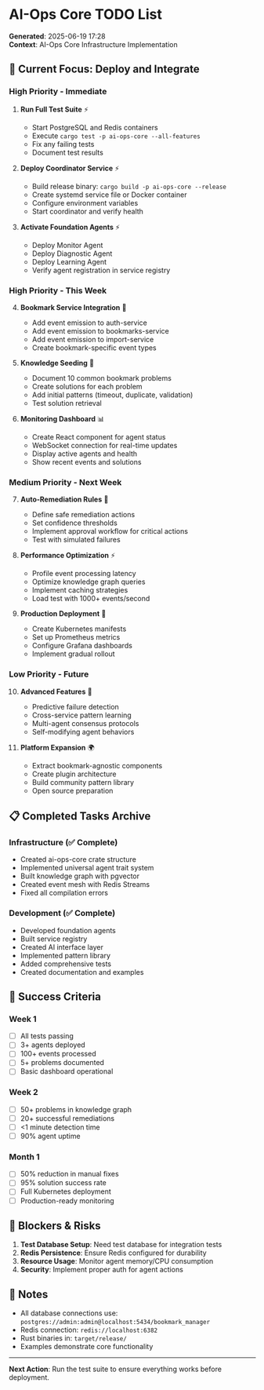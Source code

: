 # AI-Ops Core TODO List

**Generated**: 2025-06-19 17:28  
**Context**: AI-Ops Core Infrastructure Implementation

## 🎯 Current Focus: Deploy and Integrate

### High Priority - Immediate

1. **Run Full Test Suite** ⚡
   - Start PostgreSQL and Redis containers
   - Execute `cargo test -p ai-ops-core --all-features`
   - Fix any failing tests
   - Document test results

2. **Deploy Coordinator Service** ⚡
   - Build release binary: `cargo build -p ai-ops-core --release`
   - Create systemd service file or Docker container
   - Configure environment variables
   - Start coordinator and verify health

3. **Activate Foundation Agents** ⚡
   - Deploy Monitor Agent
   - Deploy Diagnostic Agent  
   - Deploy Learning Agent
   - Verify agent registration in service registry

### High Priority - This Week

4. **Bookmark Service Integration** 🔗
   - Add event emission to auth-service
   - Add event emission to bookmarks-service
   - Add event emission to import-service
   - Create bookmark-specific event types

5. **Knowledge Seeding** 🌱
   - Document 10 common bookmark problems
   - Create solutions for each problem
   - Add initial patterns (timeout, duplicate, validation)
   - Test solution retrieval

6. **Monitoring Dashboard** 📊
   - Create React component for agent status
   - WebSocket connection for real-time updates
   - Display active agents and health
   - Show recent events and solutions

### Medium Priority - Next Week

7. **Auto-Remediation Rules** 🤖
   - Define safe remediation actions
   - Set confidence thresholds
   - Implement approval workflow for critical actions
   - Test with simulated failures

8. **Performance Optimization** ⚡
   - Profile event processing latency
   - Optimize knowledge graph queries
   - Implement caching strategies
   - Load test with 1000+ events/second

9. **Production Deployment** 🚀
   - Create Kubernetes manifests
   - Set up Prometheus metrics
   - Configure Grafana dashboards
   - Implement gradual rollout

### Low Priority - Future

10. **Advanced Features** 🔮
    - Predictive failure detection
    - Cross-service pattern learning
    - Multi-agent consensus protocols
    - Self-modifying agent behaviors

11. **Platform Expansion** 🌍
    - Extract bookmark-agnostic components
    - Create plugin architecture
    - Build community pattern library
    - Open source preparation

## 📋 Completed Tasks Archive

### Infrastructure (✅ Complete)
- Created ai-ops-core crate structure
- Implemented universal agent trait system
- Built knowledge graph with pgvector
- Created event mesh with Redis Streams
- Fixed all compilation errors

### Development (✅ Complete)
- Developed foundation agents
- Built service registry
- Created AI interface layer
- Implemented pattern library
- Added comprehensive tests
- Created documentation and examples

## 🎯 Success Criteria

### Week 1
- [ ] All tests passing
- [ ] 3+ agents deployed
- [ ] 100+ events processed
- [ ] 5+ problems documented
- [ ] Basic dashboard operational

### Week 2  
- [ ] 50+ problems in knowledge graph
- [ ] 20+ successful remediations
- [ ] <1 minute detection time
- [ ] 90% agent uptime

### Month 1
- [ ] 50% reduction in manual fixes
- [ ] 95% solution success rate
- [ ] Full Kubernetes deployment
- [ ] Production-ready monitoring

## 🚨 Blockers & Risks

1. **Test Database Setup**: Need test database for integration tests
2. **Redis Persistence**: Ensure Redis configured for durability
3. **Resource Usage**: Monitor agent memory/CPU consumption
4. **Security**: Implement proper auth for agent actions

## 📝 Notes

- All database connections use: `postgres://admin:admin@localhost:5434/bookmark_manager`
- Redis connection: `redis://localhost:6382`
- Rust binaries in: `target/release/`
- Examples demonstrate core functionality

---

**Next Action**: Run the test suite to ensure everything works before deployment.